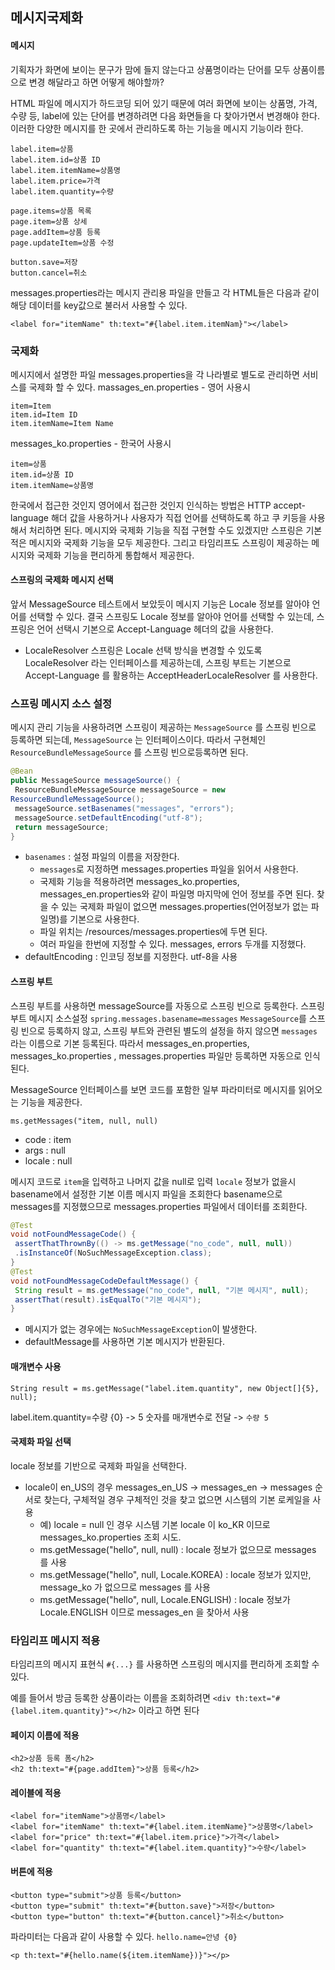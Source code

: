## 메시지국제화

#### 메시지
기획자가 화면에 보이는 문구가 맘에 들지 않는다고 상품명이라는 단어를 모두 상품이름으로 변경 해달라고 하면 어떻게 해야할까?

HTML 파일에 메시지가 하드코딩 되어 있기 때문에 여러 화면에 보이는 상품명, 가격, 수량 등, label에 있는 단어를 변경하려면 다음 화면들을 다 찾아가면서 변경해야 한다. 이러한 다양한 메시지를 한 곳에서 관리하도록 하는 기능을 메시지 기능이라 한다.

```
label.item=상품
label.item.id=상품 ID
label.item.itemName=상품명
label.item.price=가격
label.item.quantity=수량

page.items=상품 목록
page.item=상품 상세
page.addItem=상품 등록
page.updateItem=상품 수정

button.save=저장
button.cancel=취소
```
messages.properties라는 메시지 관리용 파일을 만들고 각 HTML들은 다음과 같이 해당 데이터를 key값으로 불러서 사용할 수 있다.

`<label for="itemName" th:text="#{label.item.itemNam}"></label>`

### 국제화
메시지에서 설명한 파일 messages.properties을 각 나라별로 별도로 관리하면 서비스를 국제화 할 수 있다.
massages_en.properties - 영어 사용시
```
item=Item
item.id=Item ID
item.itemName=Item Name
```

messages_ko.properties - 한국어 사용시
```
item=상품
item.id=상품 ID
item.itemName=상품명
```
한국에서 접근한 것인지 영어에서 접근한 것인지 인식하는 방법은 HTTP accept-language 해더 값을 사용하거나 사용자가 직접 언어를 선택하도록 하고 쿠 키등을 사용해서 처리하면 된다.
메시지와 국제화 기능을 직접 구현할 수도 있겠지만 스프링은 기본적은 메시지와 국제화 기능을 모두 제공한다. 그리고 타임리프도 스프링이 제공하는 메시지와 국제화 기능을 편리하게 통합해서 제공한다.

#### 스프링의 국제화 메시지 선택
앞서 MessageSource 테스트에서 보았듯이 메시지 기능은 Locale 정보를 알아야 언어를 선택할 수 있다. 결국 스프링도 Locale 정보를 알아야 언어를 선택할 수 있는데, 스프링은 언어 선택시 기본으로 Accept-Language 헤더의 값을 사용한다.

*  LocaleResolver
스프링은 Locale 선택 방식을 변경할 수 있도록 LocaleResolver 라는 인터페이스를 제공하는데, 스프링 부트는 기본으로 Accept-Language 를 활용하는 AcceptHeaderLocaleResolver 를 사용한다.

### 스프링 메시지 소스 설정
메시지 관리 기능을 사용하려면 스프링이 제공하는 `MessageSource` 를 스프링 빈으로 등록하면 되는데, `MessageSource` 는 인터페이스이다. 따라서 구현체인 `ResourceBundleMessageSource` 를 스프링 빈으로등록하면 된다.

```java
@Bean
public MessageSource messageSource() {
 ResourceBundleMessageSource messageSource = new
ResourceBundleMessageSource();
 messageSource.setBasenames("messages", "errors");
 messageSource.setDefaultEncoding("utf-8");
 return messageSource;
}
```
* `basenames` : 설정 파일의 이름을 저장한다.
  * `messages`로 지정하면 messages.properties 파일을 읽어서 사용한다.
  * 국제화 기능을 적용하려면 messages_ko.properties, messages_en.properties와 같이 파일명 마지막에 언어 정보를 주면 된다. 찾을 수 있는 국제화 파일이 없으면 messages.properties(언어정보가 없는 파일명)를 기본으로 사용한다.
  * 파일 위치는 /resources/messages.properties에 두면 된다.
  * 여러 파일을 한번에 지정할 수 있다. messages, errors 두개를 지정했다.
* defaultEncoding : 인코딩 정보를 지정한다. utf-8을 사용

#### 스프링 부트
스프링 부트를 사용하면 messageSource를 자동으로 스프링 빈으로 등록한다.
스프링 부트 메시지 소스설정 `spring.messages.basename=messages`
`MessageSource`를 스프링 빈으로 등록하지 않고, 스프링 부트와 관련된 별도의 설정을 하지 않으면 `messages` 라는 이름으로 기본 등록된다. 따라서 messages_en.properties, messages_ko.properties , messages.properties 파일만 등록하면 자동으로 인식된다.

MessageSource 인터페이스를 보면 코드를 포함한 일부 파라미터로 메시지를 읽어오는 기능을 제공한다.

`ms.getMessages("item, null, null)`
* code : item
* args : null
* locale : null

메시지 코드로 `item`을 입력하고 나머지 값을 null로 입력 `locale` 정보가 없을시 basename에서 설정한 기본 이름 메시지 파일을 조회한다 basename으로 messages를 지정했으므로 messages.properties 파일에서 데이터를 조회한다.

```java
@Test
void notFoundMessageCode() {
 assertThatThrownBy(() -> ms.getMessage("no_code", null, null))
 .isInstanceOf(NoSuchMessageException.class);
}
@Test
void notFoundMessageCodeDefaultMessage() {
 String result = ms.getMessage("no_code", null, "기본 메시지", null);
 assertThat(result).isEqualTo("기본 메시지");
}
```
* 메시지가 없는 경우에는 `NoSuchMessageException`이 발생한다.
* defaultMessage를 사용하면 기본 메시지가 반환된다.

#### 매개변수 사용
`String result = ms.getMessage("label.item.quantity", new Object[]{5}, null);`

label.item.quantity=수량 {0} -> 5 숫자를 매개변수로 전달 -> `수량 5`

#### 국제화 파일 선택
locale 정보를 기반으로 국제화 파일을 선택한다.
* locale이 en_US의 경우 messages_en_US -> messages_en -> messages 순서로 찾는다, 구체적일 경우 구체적인 것을 찾고 없으면 시스템의 기본 로케일을 사용 
  * 예) locale = null 인 경우 시스템 기본 locale 이 ko_KR 이므로 messages_ko.properties 조회 시도.
  * ms.getMessage("hello", null, null) : locale 정보가 없으므로 messages 를 사용
  * ms.getMessage("hello", null, Locale.KOREA) : locale 정보가 있지만, message_ko 가 없으므로 messages 를 사용
  * ms.getMessage("hello", null, Locale.ENGLISH) : locale 정보가 Locale.ENGLISH 이므로 messages_en 을 찾아서 사용

### 타임리프 메시지 적용
타임리프의 메시지 표현식 `#{...}` 를 사용하면 스프링의 메시지를 편리하게 조회할 수 있다.

예를 들어서 방금 등록한 상품이라는 이름을 조회하려면 `<div th:text="#{label.item.quantity}"></h2>` 이라고 하면 된다

#### 페이지 이름에 적용
```
<h2>상품 등록 폼</h2>
<h2 th:text="#{page.addItem}">상품 등록</h2>
```
#### 레이블에 적용
```
<label for="itemName">상품명</label>
<label for="itemName" th:text="#{label.item.itemName}">상품명</label>
<label for="price" th:text="#{label.item.price}">가격</label>
<label for="quantity" th:text="#{label.item.quantity}">수량</label>
```
#### 버튼에 적용
```
<button type="submit">상품 등록</button>
<button type="submit" th:text="#{button.save}">저장</button>
<button type="button" th:text="#{button.cancel}">취소</button>
```
파라미터는 다음과 같이 사용할 수 있다.
`hello.name=안녕 {0}`

`<p th:text="#{hello.name(${item.itemName})}"></p>`



